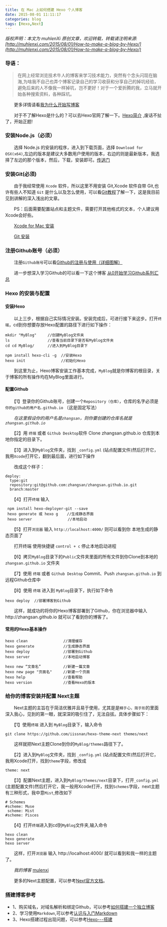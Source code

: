 ```yaml
---
title: 在 Mac 上如何搭建 Hexo 个人博客
date: 2015-08-01 11:11:17
categories: blog
tags: [Hexo,Next]
---
```


 *版权声明：本文为 muhlenXi 原创文章，欢迎转载，转载请注明来源: [http://muhlenxi.com/2015/08/01/How-to-make-a-blog-by-Hexo/](http://muhlenxi.com/2015/08/01/How-to-make-a-blog-by-Hexo/)*

### 导语：

> 在网上经常浏览技术牛人的博客来学习技术能力，突然有个念头闪现在脑海,为啥我不自己也弄个博客记录自己的学习收获和分享自己的掉坑经验，避免后来的人不像我一样掉坑，岂不更好！对于一个爱折腾的我，立马就开始各种搜索资料，各种踩坑。
    
　　更多详情请看[我为什么开始写博客]()

<!-- more -->

　　对于不了解Hexo是什么的？可以去Hexo官网了解一下。[Hexo简介](https://hexo.io/zh-cn/) ,废话不扯了，开始正题!

### 安装Node.js（必须）

　　选择 Node.js 的安装的程序，进入到下载页面，选择 `Download for OSX(x64)`,左边的版本是建议大多数用户使用的版本，右边的则是最新版本，我选择了左边的那个版本，然后，下载，安装即可。[传送门](https://nodejs.org/en/)
  
### 安装Git(必须)

　　由于我经常使用 `Xcode` 软件，所以这里不用安装 Git,Xcode 软件自带 Git,也许有些人不知道 `Git` 是什么以及怎么使用，可以看[Git教程](http://www.liaoxuefeng.com/wiki/0013739516305929606dd18361248578c67b8067c8c017b000)了解一下，这是我目前见到讲解的深入浅出的文章。

　　PS：后面需要配置站点和主题文件，需要打开其他格式的文本，个人建议用Xcode会好些。

　　[Xcode for Mac 安装](https://itunes.apple.com/cn/app/xcode/id497799835?mt=12&ign-mpt=uo%3D2)

　　[Git 安装](http://mac.softpedia.com/get/Developer-Tools/Git.shtml#download)
  
### 注册Github账号（必须）
　　注册`Github账号`可以看[Github的注册与使用（详细图解）](http://m.blog.csdn.net/article/details?id=51336332)

　　进一步想深入学习Github的可以看一下这个博客 [从0开始学习Github系列汇总](http://stormzhang.com/github/2016/06/19/learn-github-from-zero-summary/)
### Hexo 的安装与配置
#### 安装Hexo
　　以上三步，根据自己实际情况安装。安装完成后，可进行接下来这步。打开`终端`，cd到你想要存放Hexo配置的路径下进行如下操作：

    mkdir "MyBlog"     //创建MyBlog文件夹
    ls                 //查看当前目录下是否有MyBlog文件夹
    cd cd MyBlog/      //进入到MyBlog目录下
    
    npm install hexo-cli -g  //安装Hexo
    hexo init                //初始化Hexo
    
　　到这里为止，Hexo博客安装工作基本完成，`MyBlog`就是你博客的根目录，关于博客的所有操作均在MyBlog里面进行。

#### 配置Github

　　【1】登录你的Github账号，创建一个`Repository（仓库）`，仓库的名字必须是 `你的github的用户名.github.io`  （这是固定写法）

　　*在这里假设你的用户名是`zhangsan`，则你要创建的仓库名就是`zhangsan.github.io`*

　　【2】用 `终端` 或者 `Github Desktop`软件 Clone zhangsan.github.io 仓库到本地你指定的目录下。
    
　　【3】进入到`MyBlog`文件夹，找到 `_config.yml` (站点配置文件)然后打开它，我用`Xcode`打开它，翻到最后面，进行如下操作

　　改成这个样子：

    deploy:
      type:git
      repository:git@github.com:zhangsan/zhangsan.github.io.git
      branch:master
      
　　【4】打开`终端` 输入 

     npm install hexo-deployer-git --save 
     hexo generate 或 hexo g    //生成静态界面
     hexo server                //本地启动
　　【5】打开`浏览器` 输入 `http://localhost:4000/` 则可以看到你 本地生成的静态页面了

　　打开终端 使用快捷键 `control + c` 停止本地启动进程

　　【6】拷贝`MyBlog`目录下的`Public`文件夹里面的所有文件到你Clone到本地的`zhangsan.github.io` 文件夹 

　　【7】使用 `终端` 或者 `Github Desktop`  Commit、Push `zhangsan.github.io` 到远程Github仓库中
 
　　【8】使用 `终端` 进入到 `MyBlog`目录下，执行如下命令

    hexo deploy  //部署博客到Github
    
　　这样，就成功的将你的Hexo博客部署到了Github，你在浏览器中输入http://zhangsan.github.io 就可以了看到你的博客了。

#### 常用的Hexo基本操作

    hexo clean                //清理缓存
    hexo generate             //生成静态界面
    hexo deploy               //部署到Github
    hexo server               //本地启动博客
    
    hexo new “文章名”          //新建一篇文章
    hexo new page "页面名"     //新建一个页面
    hexo help                 //查看帮助
    hexo version              //查看Hexo的版本

### 给你的博客安装并配置 Next主题

　　Next主题的主旨在于简洁优雅并且易于使用，尤其是是`精于心，简于形`的里面深入我心，见到的第一眼，就深深的吸引住了，无法自拔。具体步骤如下：

　　【1】使用`终端` 进入到 `MyBlog`目录下，输入命令
    
    git clone https://github.com/iissnan/hexo-theme-next themes/next

　　这样就把Next主题Clone到你的`MyBlog/themes`路径下了。

　　【2】进入到`MyBlog`文件夹，找到 `_config.yml` (站点配置文件)然后打开它，我用Xcode打开，找到`theme`字段，修改成

    theme: next
    
　　【3】配置Next主题，进入到`MyBlog/themes/next`目录下，打开`_config.yml` (主题配置文件)然后打开它，我一般用Xcode打开，找到`Schemes`字段，next主题有三种形式，我中意`Mist`,修改如下

    # Schemes
    #scheme: Muse
     scheme: Mist
    #scheme: Pisces
    
　　【4】打开`终端`进入到cd到`MyBlog`文件夹,输入命令

    hexo clean
    hexo generate
    hexo server
    
　　这样，打开`浏览器` 输入 http://localhost:4000/ 就可以看到和我一样的主题了。

　　*我的博客* [mulenxi](http://muhlenxi.com) 

　　更多的Next主题配置，可以参考[Next官方文档](http://theme-next.iissnan.com/getting-started.html)。 

### 搭建博客参考 

* 1、购买域名，对域名解析和绑定Github，可以参考[如何搭建一个独立博客](http://cnfeat.com/blog/2014/05/10/how-to-build-a-blog/)
* 2、学习使用`Markdown`,可以参考[认识与入门Markdown](http://sspai.com/25137)
* 3、Hexo搭建过程出现问题，可以参考[Hexo---搭建](http://www.jianshu.com/p/a2023a601ceb)

